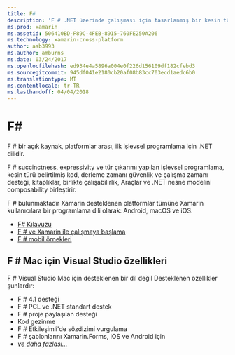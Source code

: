 ```yaml
---
title: F#
description: 'F # .NET üzerinde çalışması için tasarlanmış bir kesin türü belirtilmiş işlevsel programlama dilidir'
ms.prod: xamarin
ms.assetid: 506410BD-F89C-4FEB-8915-760FE250A206
ms.technology: xamarin-cross-platform
author: asb3993
ms.author: amburns
ms.date: 03/24/2017
ms.openlocfilehash: ed934e4a5896a004e0f226d156109df182cfebd3
ms.sourcegitcommit: 945df041e2180cb20af08b83cc703ecd1aedc6b0
ms.translationtype: MT
ms.contentlocale: tr-TR
ms.lasthandoff: 04/04/2018
---
```

# <a name="f35"></a>F&#35;

F # bir açık kaynak, platformlar arası, ilk işlevsel programlama için .NET dilidir.

F # succinctness, expressivity ve tür çıkarımı yapılan işlevsel programlama, kesin türü belirtilmiş kod, derleme zamanı güvenlik ve çalışma zamanı desteği, kitaplıklar, birlikte çalışabilirlik, Araçlar ve .NET nesne modelini composability birleştirir.

F # bulunmaktadır Xamarin desteklenen platformlar tümüne Xamarin kullanıcılara bir programlama dili olarak: Android, macOS ve iOS.

- [F# Kılavuzu](https://docs.microsoft.com/en-us/dotnet/fsharp/)
- [F # ve Xamarin ile çalışmaya başlama](overview.md)
- [F # mobil örnekleri](samples.md)

## <a name="f-features-in-visual-studio-for-mac"></a>F # Mac için Visual Studio özellikleri

F # Visual Studio Mac için desteklenen bir dil değil Desteklenen özellikler şunlardır:

- F # 4.1 desteği
- F # PCL ve .NET standart destek
- F # proje paylaşılan desteği
- Kod gezinme
- F # Etkileşimli'de sözdizimi vurgulama
- F # şablonlarını Xamarin.Forms, iOS ve Android için
- [*ve daha fazlası...*](https://developer.xamarin.com/releases/studio/xamarin.studio_6.0/xamarin.studio_6.0/#F_Enhancements)

